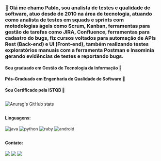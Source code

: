 ### 🚀 Olá me chamo Pablo, sou analista de testes e qualidade de software, atuo desde de 2010 na área de tecnologia, atuando como analista de testes em squads e sprints com motodologias ágeis como Scrum, Kanban, ferramentas para gestão de tarefas como JIRA, Confluence, ferramentas para cadastro do bugs, fiz cursos voltados para automação de APIs Rest (Back-end) e UI (Front-end), também realizando testes exploratórios manuais com a ferramenta Postman e Insominia gerando evidências de testes e reportando bugs.

#### Sou graduado em Gestão de Tecnologia da Informação 📘
#### Pós-Graduado em Engenharia de Qualidade de Software 📗
#### Sou Certificado pela ISTQB 📙

##

![Anurag's GitHub stats](https://github-readme-stats.vercel.app/api?username=Ojuara2&show_icons=true&theme=radical)

##

#### Linguagens:
![java](https://img.shields.io/badge/Java-ED8B00?style=for-the-badge&logo=openjdk&logoColor=white)
![python](https://img.shields.io/badge/Python-3776AB?style=for-the-badge&logo=python&logoColor=white)
![ruby](https://img.shields.io/badge/Ruby-CC342D?style=for-the-badge&logo=ruby&logoColor=white)
![android](https://img.shields.io/badge/Android-3DDC84?style=for-the-badge&logo=android&logoColor=white)
  
##

#### Contato:
<div> 
  <a href="https://www.linkedin.com/in/pablodearaujoctfl/" target="_blank"><img src="https://img.shields.io/badge/LinkedIn-0077B5?style=for-the-badge&logo=linkedin&logoColor=white" target="_blank"></a>
  <a href="mailto:paaraujorj@gmail.com" target="_blank"><img src="https://img.shields.io/badge/Gmail-D14836?style=for-the-badge&logo=gmail&logoColor=white" target="_blank"></a>
  <a href="https://bit.ly/3pnLMOF" target="_blank"><img src="https://img.shields.io/badge/WhatsApp-25D366?style=for-the-badge&logo=whatsapp&logoColor=white" target="_blank"></a>  
</div>
